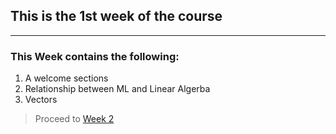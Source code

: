 ## This is the 1st week of the course
---
### This Week contains the following:

1. A welcome sections
2. Relationship between ML and Linear Algerba
3. Vectors

> Proceed to [Week 2](https://github.com/darkmatter18/Coursera-Mathematics-for-Machine-Learning-Linear-Algebra/tree/master/Week%202)